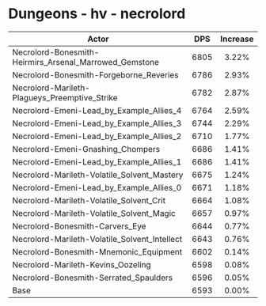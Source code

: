 # Dungeons - hv - necrolord
| Actor | DPS | Increase |
|---|:---:|:---:|
|Necrolord-Bonesmith-Heirmirs_Arsenal_Marrowed_Gemstone|6805|3.22%|
|Necrolord-Bonesmith-Forgeborne_Reveries|6786|2.93%|
|Necrolord-Marileth-Plagueys_Preemptive_Strike|6782|2.87%|
|Necrolord-Emeni-Lead_by_Example_Allies_4|6764|2.59%|
|Necrolord-Emeni-Lead_by_Example_Allies_3|6744|2.29%|
|Necrolord-Emeni-Lead_by_Example_Allies_2|6710|1.77%|
|Necrolord-Emeni-Gnashing_Chompers|6686|1.41%|
|Necrolord-Emeni-Lead_by_Example_Allies_1|6686|1.41%|
|Necrolord-Marileth-Volatile_Solvent_Mastery|6675|1.24%|
|Necrolord-Emeni-Lead_by_Example_Allies_0|6671|1.18%|
|Necrolord-Marileth-Volatile_Solvent_Crit|6664|1.08%|
|Necrolord-Marileth-Volatile_Solvent_Magic|6657|0.97%|
|Necrolord-Bonesmith-Carvers_Eye|6644|0.77%|
|Necrolord-Marileth-Volatile_Solvent_Intellect|6643|0.76%|
|Necrolord-Bonesmith-Mnemonic_Equipment|6602|0.14%|
|Necrolord-Marileth-Kevins_Oozeling|6598|0.08%|
|Necrolord-Bonesmith-Serrated_Spaulders|6596|0.05%|
|Base|6593|0.00%|
